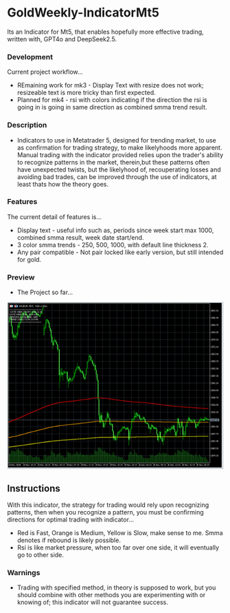 # GoldWeekly-IndicatorMt5
Its an  Indicator for Mt5, that enables hopefully more effective trading, written with, GPT4o and DeepSeek2.5.

### Development
Current project workflow...
- REmaining work for mk3 - Display Text with resize does not work; resizeable text is more tricky than first expected. 
- Planned for mk4 - rsi with colors indicating if the direction the rsi is going in is going in same direction as combined smma trend result.

### Description
- Indicators to use in Metatrader 5, designed for trending market, to use as confirmation for trading strategy, to make likelyhoods more apparent. Manual trading with the indicator provided relies upon the trader's ability to recognize patterns in the market, therein,but these patterns often have unexpected twists, but the likelyhood of, recouperating losses and avoiding bad trades, can be improved through the use of indicators, at least thats how the theory goes.

### Features
The current detail of features is...
- Display text - useful info such as, periods since week start max 1000, combined smma result, week date start/end.  
- 3 color smma trends - 250, 500, 1000, with default line thickness 2.
- Any pair compatible - Not pair locked like early version, but still intended for gold.

### Preview
- The Project so far...

![indicator preview](media/preview.png)

## Instructions
With this indicator, the strategy for trading would rely upon recognizing patterns, then when you recognize a pattern, you must be confirming directions for optimal trading with indicator... 
- Red is Fast, Orange is Medium, Yellow is Slow, make sense to me. Smma denotes if rebound is likely possible.
- Rsi is like market pressure, when too far over one side, it will eventually go to other side.

### Warnings
- Trading with specified method, in theory is supposed to work, but you should combine with other methods you are experimenting with or knowing of; this indicator will not guarantee success.
